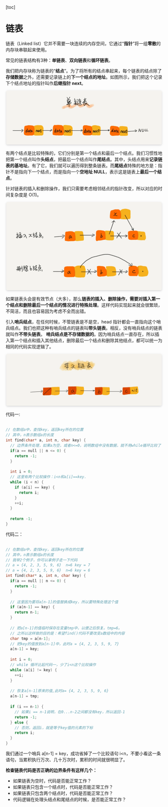 [toc]

# 链表

链表（Linked list）它并不需要一块连续的内存空间，它通过“**指针**”将一组**零散**的内存块串联起来使用。

常见的链表结构有3种：**单链表**、**双向链表**和**循环链表**。

我们把内存块称为链表的“**结点**”。为了将所有的结点串起来，每个链表的结点除了**存储数据**之外，还需要记录链上的**下一个结点的地址**。如图所示，我们把这个记录下个结点地址的指针叫作**后继指针 next**。

<center>
    <img style="border-radius: 0.3125em;
    box-shadow: 0 2px 4px 0 rgba(34,36,38,.12),0 2px 10px 0 rgba(34,36,38,.08);" 
    src="https://raw.githubusercontent.com/hongguangli/Figures/main/20221127173219.png" width=500>
</center>

有两个结点是比较特殊的，它们分别是第一个结点和最后一个结点。我们习惯性地把第一个结点叫作**头结点**，把最后一个结点叫作**尾结点**。其中，头结点用来**记录链表的基地址**。有了它，我们就可以遍历得到整条链表。而**尾结点**特殊的地方是：指针不是指向下一个结点，而是指向一个**空地址 NULL**，表示这是链表上**最后一个结点**。

针对链表的插入和删除操作，我们只需要考虑相邻结点的指针改变，所以对应的时间复杂度是 O(1)。

<center>
    <img style="border-radius: 0.3125em;
    box-shadow: 0 2px 4px 0 rgba(34,36,38,.12),0 2px 10px 0 rgba(34,36,38,.08);" 
    src="https://raw.githubusercontent.com/hongguangli/Figures/main/20221127174116.png" width=500>
</center>

如果链表头会是有效节点（大多），那么**链表的插入、删除操作，需要对插入第一个结点和删除最后一个结点的情况进行特殊处理**。这样代码实现起来就会很繁琐，不简洁，而且也容易因为考虑不全而出错。

引入**哨兵结点**，在任何时候，不管链表是不是空，head 指针都会一直指向这个哨兵结点。我们也把这种有哨兵结点的链表叫**带头链表**。相反，没有哨兵结点的链表就叫作**不带头链表**。
**哨兵结点是不存储数据的**。因为哨兵结点一直存在，所以插入第一个结点和插入其他结点，删除最后一个结点和删除其他结点，都可以统一为相同的代码实现逻辑了。
<center>
    <img style="border-radius: 0.3125em;
    box-shadow: 0 2px 4px 0 rgba(34,36,38,.12),0 2px 10px 0 rgba(34,36,38,.08);" 
    src="https://raw.githubusercontent.com/hongguangli/Figures/main/20221202005136.png" width=500>
</center>

代码一:
```c

// 在数组a中，查找key，返回key所在的位置
// 其中，n表示数组a的长度
int find(char* a, int n, char key) {
  // 边界条件处理，如果a为空，或者n<=0，说明数组中没有数据，就不用while循环比较了
  if(a == null || n <= 0) {
    return -1;
  }
  
  int i = 0;
  // 这里有两个比较操作：i<n和a[i]==key.
  while (i < n) {
    if (a[i] == key) {
      return i;
    }
    ++i;
  }
  
  return -1;
}
```
代码二：
```C

// 在数组a中，查找key，返回key所在的位置
// 其中，n表示数组a的长度
// 我举2个例子，你可以拿例子走一下代码
// a = {4, 2, 3, 5, 9, 6}  n=6 key = 7
// a = {4, 2, 3, 5, 9, 6}  n=6 key = 6
int find(char* a, int n, char key) {
  if(a == null || n <= 0) {
    return -1;
  }
  
  // 这里因为要将a[n-1]的值替换成key，所以要特殊处理这个值
  if (a[n-1] == key) {
    return n-1;
  }
  
  // 把a[n-1]的值临时保存在变量tmp中，以便之后恢复。tmp=6。
  // 之所以这样做的目的是：希望find()代码不要改变a数组中的内容
  char tmp = a[n-1];
  // 把key的值放到a[n-1]中，此时a = {4, 2, 3, 5, 9, 7}
  a[n-1] = key;
  
  int i = 0;
  // while 循环比起代码一，少了i<n这个比较操作
  while (a[i] != key) {
    ++i;
  }
  
  // 恢复a[n-1]原来的值,此时a= {4, 2, 3, 5, 9, 6}
  a[n-1] = tmp;
  
  if (i == n-1) {
    // 如果i == n-1说明，在0...n-2之间都没有key，所以返回-1
    return -1;
  } else {
    // 否则，返回i，就是等于key值的元素的下标
    return i;
  }
}
```

我们通过一个哨兵 a[n-1] = key，成功省掉了一个比较语句 i<n，不要小看这一条语句，当累积执行万次、几十万次时，累积的时间就很明显了。

**检查链表代码是否正确的边界条件有这样几个：**
* 如果链表为空时，代码是否能正常工作？
* 如果链表只包含一个结点时，代码是否能正常工作？
* 如果链表只包含两个结点时，代码是否能正常工作？
* 代码逻辑在处理头结点和尾结点的时候，是否能正常工作？
